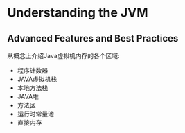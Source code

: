 # Understanding the JVM
## Advanced Features and Best Practices

从概念上介绍Java虚拟机内存的各个区域:

- 程序计数器
- JAVA虚拟机栈
- 本地方法栈
- JAVA堆
- 方法区
- 运行时常量池
- 直接内存 
